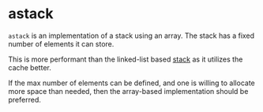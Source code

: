 # astack

`astack` is an implementation of a stack using an array. The stack has a fixed number of elements it can store. 

This is more performant than the linked-list based [stack](../stack) as it utilizes the cache better.

If the max number of elements can be defined, and one is willing to allocate more space than needed, then the
array-based implementation should be preferred.
